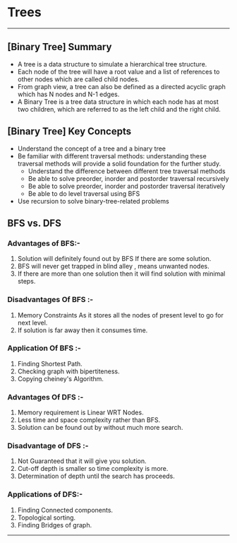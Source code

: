 # Trees

---

## [Binary Tree] Summary
* A tree is a data structure to simulate a hierarchical tree structure.
* Each node of the tree will have a root value and a list of references to other nodes which are called child nodes. 
* From graph view, a tree can also be defined as a directed acyclic graph which has N nodes and N-1 edges.
* A Binary Tree is a tree data structure in which each node has at most two children, which are referred to as the left child and the right child.

## [Binary Tree] Key Concepts
* Understand the concept of a tree and a binary tree
* Be familiar with different traversal methods: understanding these traversal methods will provide a solid foundation for the further study.
  * Understand the difference between different tree traversal methods
  * Be able to solve preorder, inorder and postorder traversal recursively
  * Be able to solve preorder, inorder and postorder traversal iteratively
  * Be able to do level traversal using BFS
* Use recursion to solve binary-tree-related problems

## BFS vs. DFS
### Advantages of  BFS:-
1. Solution will definitely found out by BFS If there are some solution.
2. BFS will never get trapped in blind alley , means unwanted nodes.
3. If there are more than one solution then it will find solution with minimal steps.
### Disadvantages Of BFS :-
1. Memory Constraints As it stores all the nodes of present level to go for next level.
2. If solution is far away then it consumes time.
### Application Of BFS :-
1. Finding Shortest Path.
2. Checking graph with bipertiteness.
3. Copying cheiney's Algorithm.
### Advantages Of DFS :-
1. Memory requirement is Linear WRT Nodes.
2. Less time and space complexity rather than BFS.
3. Solution can be found out by without much more search.
### Disadvantage of DFS :-
1. Not Guaranteed that it will give you solution.
2. Cut-off depth is smaller so time complexity is more.
3. Determination of depth until the search has proceeds.
### Applications of DFS:-
1. Finding Connected components.
2. Topological sorting.
3. Finding Bridges of graph.

---